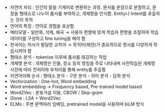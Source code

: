 - 자연어 처리 : 인간의 말을 기계어로 변환하는 과정. 문서를 문장으로 분할하고, 문장을 형태소로 나누어 품사를 부여하고, 개체명을 인식함. Entity나 Intent를 추출하는 것이 목적
- 언어의 특징 : 언어로 경험을 표상함
- 메타모델 - 일반화, 삭제, 왜곡
    → 사용자 편향에 맞게 학습자 편향을 조절하여 학습데이터를 구성하고 fine tuning을 해야 함
- 한국어는 허사가 발달한 교착어 → 목적어(체언)가 중요하므로 명사를 다양하게 학습시켜야 함
- 형태소 분석 - tokenize 이후에 품사를 태깅하는 작업
- 개체명 분석 : 개체명은 인물, 장소 등의 명칭을 주로 나타내며 사전학습된 개체명 사전에 따라 전처리와 후처리를 통해 entity를 추출함
- 자연어이해 순서 : 형태소 분석 - 구문 분석 - 의미 분석 - 담화 분석
- Vectorization : One-hot, Word embedding
- Word embedding → Frequency based, Pre-trained model based
- Word2Vec : 분포가설 이용, CBOW / Skip-gram
- Glove : LSA + Word2Vec
- ELMo : 주변 문맥따라 임베딩, pretrained model을 사용하며 biLM 방식
